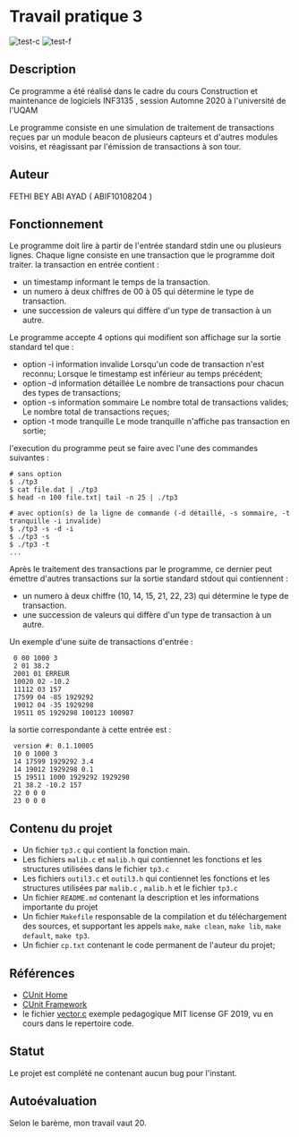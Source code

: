 # Travail pratique 3

![test-c](https://github.com/fethiuqam/inf3135-a2020/workflows/test-c/badge.svg)
![test-f](https://github.com/fethiuqam/inf3135-a2020/workflows/test-f/badge.svg)

   ## Description
   
   Ce programme a été réalisé dans le cadre du cours Construction et maintenance de logiciels INF3135 , session Automne 2020 à l'université de l'UQAM

   Le programme consiste en une simulation de traitement de transactions reçues par un module beacon de plusieurs capteurs et d'autres modules voisins, et réagissant par l'émission de transactions à son tour.

   ## Auteur

   FETHI BEY ABI AYAD  ( ABIF10108204 )

   ## Fonctionnement

   Le programme doit lire à partir de l'entrée standard stdin une ou plusieurs lignes.
   Chaque ligne consiste en une transaction que le programme doit traiter.
   la transaction en entrée contient :
   - un timestamp informant le temps de la transaction.
   - un numero à deux chiffres de 00 à 05 qui détermine le type de transaction.
   - une succession de valeurs qui diffère d'un type de transaction à un autre.

   Le programme accepte 4 options qui modifient son affichage sur la sortie standard tel que :

   - option -i information invalide
      Lorsqu'un code de transaction n'est reconnu;
      Lorsque le timestamp est inférieur au temps précédent;
   - option -d information détaillée
      Le nombre de transactions pour chacun des types de transactions;
   - option -s information sommaire
      Le nombre total de transactions valides;
      Le nombre total de transactions reçues;
   - option -t mode tranquille
      Le mode tranquille n'affiche pas transaction en sortie;

   l'execution du programme peut se faire avec l'une des commandes suivantes : 
   
   ~~~~
   # sans option
   $ ./tp3
   $ cat file.dat | ./tp3
   $ head -n 100 file.txt| tail -n 25 | ./tp3

   # avec option(s) de la ligne de commande (-d détaillé, -s sommaire, -t tranquille -i invalide)
   $ ./tp3 -s -d -i
   $ ./tp3 -s
   $ ./tp3 -t
   ...
   ~~~~
   
   Après le traitement des transactions par le programme, ce dernier peut émettre d'autres transactions sur la sortie standard stdout qui contiennent :
   - un numero à deux chiffre (10, 14, 15, 21, 22, 23) qui détermine le type de transaction.
   - une succession de valeurs qui diffère d'un type de transaction à un autre. 

   Un exemple d'une suite de transactions d'entrée : 

   ~~~~
    0 00 1000 3
    2 01 38.2
    2001 01 ERREUR
    10020 02 -10.2
    11112 03 157
    17599 04 -85 1929292
    19012 04 -35 1929298
    19511 05 1929298 100123 100987
   ~~~~

   la sortie correspondante à cette entrée est  : 

   ~~~~
    version #: 0.1.10005
    10 0 1000 3
    14 17599 1929292 3.4
    14 19012 1929298 0.1
    15 19511 1000 1929292 1929298
    21 38.2 -10.2 157
    22 0 0 0
    23 0 0 0
   ~~~~

   ## Contenu du projet

   - Un fichier `tp3.c` qui contient la fonction main.
   - Les fichiers `malib.c` et `malib.h` qui contiennet les fonctions et les structures utilisées dans le fichier `tp3.c`
   - Les fichiers `outil3.c` et `outil3.h` qui contiennet les fonctions et les structures utilisées par `malib.c` , `malib.h` et le fichier `tp3.c`
   - Un fichier `README.md` contenant la description et les informations importante du projet
   - Un fichier `Makefile` responsable de la compilation et du téléchargement des sources, et supportant les appels `make`, `make clean`, `make lib`, `make default`, `make tp3`.
   - Un fichier `cp.txt` contenant le code permanent de l'auteur du projet;

   ## Références

   - [CUnit Home](http://cunit.sourceforge.net/index.html)
   - [CUnit Framework](http://cunit.sourceforge.net/doxdocs/group__Framework.html)
   - le fichier [vector.c](https://github.com/guyfrancoeur/INF3135_A2020/blob/master/code/vector.c) exemple pedagogique MIT license GF 2019, vu en cours dans le repertoire code.

   ## Statut

   Le projet est complété ne contenant aucun bug pour l'instant.
   
   
   
   ## Autoévaluation
   
   Selon le barème, mon travail vaut 20.
